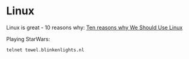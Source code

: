 # Linux

Linux is great - 10 reasons why: [Ten reasons why We Should Use Linux](https://www.opensourceforu.com/2020/03/reasons-to-use-linux/#:~:text=1%20High%20security.%20Installing%20and%20using%20Linux%20on,Linux%20over%20the%20Internet%20through%20various%20forums.%20)

Playing StarWars:

```bash
telnet towel.blinkenlights.nl
```